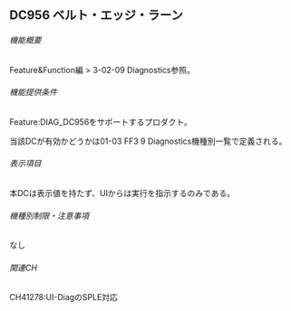 ## DC956 ベルト・エッジ・ラーン 

###### 機能概要

Feature&Function編 > 3-02-09 Diagnostics参照。

###### 機能提供条件

Feature:DIAG\_DC956をサポートするプロダクト。

当該DCが有効かどうかは01-03 FF3 9 Diagnostics機種別一覧で定義される。

###### 表示項目

本DCは表示値を持たず、UIからは実行を指示するのみである。

###### 機種別制限・注意事項

なし

###### 関連CH

CH41278:UI-DiagのSPLE対応